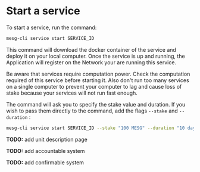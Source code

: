 # Start a service

To start a service, run the command:

```bash
mesg-cli service start SERVICE_ID
```

This command will download the docker container of the service and deploy it on your local computer. Once the service is up and running, the Application will register on the Network your are running this service.

Be aware that services require computation power. Check the computation required of this service before starting it. Also don't run too many services on a single computer to prevent your computer to lag and cause loss of stake because your services will not run fast enough.

The command will ask you to specify the stake value and duration. If you wish to pass them directly to the command, add the flags `--stake` and `--duration` :

```bash
mesg-cli service start SERVICE_ID --stake "100 MESG" --duration "10 days"
```

**TODO:** add unit description page

**TODO:** add accountable system

**TODO:** add confirmable system

